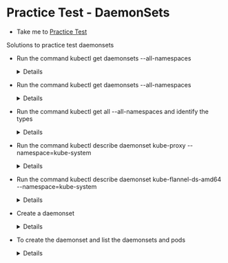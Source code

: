 # Practice Test - DaemonSets

- Take me to [Practice Test](https://kodekloud.com/topic/practice-test-daemonsets/)
  
Solutions to practice test daemonsets

- Run the command kubectl get daemonsets --all-namespaces
  
  <details>

  ```
  kubectl get daemonsets --all-namespaces
  ```

  </details>

- Run the command kubectl get daemonsets --all-namespaces

  <details>

  ```
  kubectl get daemonsets --all-namespaces
  ```

  </details>

- Run the command kubectl get all --all-namespaces and identify the types

  <details>

  ```
  kubectl get all --all-namespaces
  ```

  </details>

- Run the command kubectl describe daemonset kube-proxy --namespace=kube-system

  <details>

  ```
  kubectl describe daemonset kube-proxy --namespace=kube-system
  ```

  </details>

- Run the command kubectl describe daemonset kube-flannel-ds-amd64 --namespace=kube-system

  <details>

  ```
  kubectl describe daemonset kube-flannel-ds-amd64 --namespace=kube-system
  ```

  </details>

- Create a daemonset

  <details>

  ```
  vi ds.yaml
  ```

  ```
  apiVersion: apps/v1
  kind: DaemonSet
  metadata:
    name: elasticsearch
    namespace: kube-system
    labels:
      k8s-app: fluentd-logging
  spec:
    selector:
      matchLabels:
        name: elasticsearch
    template:
      metadata:
        labels:
          name: elasticsearch
      spec:
        tolerations:
        # this toleration is to have the daemonset runnable on master nodes
        # remove it if your masters can't run pods
        - key: node-role.kubernetes.io/master
          effect: NoSchedule
        containers:
        - name: elasticsearch
          image: k8s.gcr.io/fluentd-elasticsearch:1.20
  ```

  </details>

- To create the daemonset and list the daemonsets and pods

  <details>

  ```
  kubectl create -f ds.yaml
  kubectl get ds -n kube-system
  kubectl get pod -n kube-system|grep elasticsearch
  ```

  </details>
